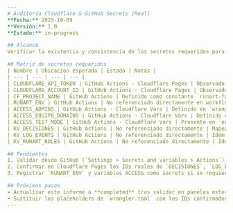 ```yaml
---
# Auditoría Cloudflare & GitHub Secrets (Real)
**Fecha:** 2025-10-09
**Versión:** 1.0
**Estado:** in-progress

## Alcance
Verificar la existencia y consistencia de los secretos requeridos para los despliegues Local → Preview → Preview2 → Producción.

## Matriz de secretos requeridos
| Nombre | Ubicación esperada | Estado | Notas |
| --- | --- | --- | --- |
| CLOUDFLARE_API_TOKEN | GitHub Actions · Cloudflare Pages | Observado en workflows (`pages-*`) | Requiere verificación en panel (no accesible desde repo). |
| CLOUDFLARE_ACCOUNT_ID | GitHub Actions · Cloudflare Pages | Observado en workflows (`pages-*`) | Confirmar valor real en secrets. |
| CF_PROJECT_NAME | GitHub Actions | Definido como constante `runart-foundry` | Sugiere crear secret solo si se desea parametrizar. |
| RUNART_ENV | GitHub Actions | No referenciado directamente en workflows nuevos | Considerar añadir secret si se utilizará dinámicamente. |
| ACCESS_ADMINS | GitHub Actions · Cloudflare Vars | Definido en `wrangler.toml` | Validar sincronización con Cloudflare Pages. |
| ACCESS_EQUIPO_DOMAINS | GitHub Actions · Cloudflare Vars | Definido en `wrangler.toml` | Confirmar lista vigente. |
| ACCESS_TEST_MODE | GitHub Actions · Cloudflare Vars | Presente en `env.preview.vars`, `env.preview2.vars` | Requiere confirmación en panel. |
| KV_DECISIONES | GitHub Actions | No referenciado directamente | Mapear con `kv_namespaces` (IDs placeholders para preview2). |
| KV_LOG_EVENTS | GitHub Actions | No referenciado directamente | Ídem anterior. |
| KV_RUNART_ROLES | GitHub Actions | No referenciado directamente | Ídem anterior. |

## Pendientes
1. Validar desde GitHub (`Settings > Secrets and variables > Actions`) que `CLOUDFLARE_API_TOKEN` y `CLOUDFLARE_ACCOUNT_ID` estén cargados.
2. Confirmar en Cloudflare Pages los IDs reales de `DECISIONES`, `LOG_EVENTS`, `RUNART_ROLES` para staging (`preview2`).
3. Registrar `RUNART_ENV` y variables ACCESS como secrets si se requiere diferenciación por entorno.

## Próximos pasos
- Actualizar este informe a **completed** tras validar en paneles externos.
- Sustituir los placeholders de `wrangler.toml` con los IDs confirmados.
---
```

